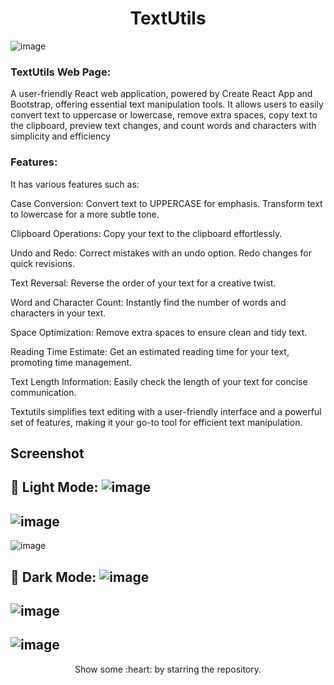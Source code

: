 <h1 align="center">TextUtils</h1>

![image](https://github.com/NadiaRajpoot/TextUtils/assets/101450968/38a586a5-3608-4ffa-9d85-115f1225b3c6)

<h3>TextUtils Web Page:</h3> A user-friendly React web application, powered by Create React App and Bootstrap, offering essential text manipulation tools. It allows users to easily convert text to uppercase or lowercase, remove extra spaces, copy text to the clipboard, preview text changes, and count words and characters with simplicity and efficiency


<h3>Features:</h3>
It has various features such as:

Case Conversion:
Convert text to UPPERCASE for emphasis.
Transform text to lowercase for a more subtle tone.

Clipboard Operations:
Copy your text to the clipboard effortlessly.

Undo and Redo:
Correct mistakes with an undo option.
Redo changes for quick revisions.

Text Reversal:
Reverse the order of your text for a creative twist.

Word and Character Count:
Instantly find the number of words and characters in your text.

Space Optimization:
Remove extra spaces to ensure clean and tidy text.

Reading Time Estimate:
Get an estimated reading time for your text, promoting time management.

Text Length Information:
Easily check the length of your text for concise communication.

Textutils simplifies text editing with a user-friendly interface and a powerful set of features, making it your go-to tool for efficient text manipulation.

## Screenshot
🌝 **Light Mode:**
![image](https://github.com/NadiaRajpoot/TextUtils/assets/101450968/dae0decd-d52b-4ec2-b896-bc582ae37c6a)
---

![image](https://github.com/NadiaRajpoot/TextUtils/assets/101450968/83959e43-9a1b-417c-904f-2ce66bfd4a01)
---

![image](https://github.com/NadiaRajpoot/TextUtils/assets/101450968/4ea71859-1438-4b5a-b213-e883c728a518)

🌚 **Dark Mode:**
![image](https://github.com/NadiaRajpoot/TextUtils/assets/101450968/f14e25dc-5c90-41e7-b256-53c186489ab2)
---
![image](https://github.com/NadiaRajpoot/TextUtils/assets/101450968/a06e9f60-9da7-41cf-93d0-c64184ecadb1)
---
![image](https://github.com/NadiaRajpoot/TextUtils/assets/101450968/e6fdd1c3-a97e-450d-a727-db9ec184aee4)
---
<p align="center">
  Show some :heart: by starring the repository.
</p>





